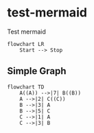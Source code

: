 # test-mermaid
Test mermaid

```mermaid
flowchart LR
    Start --> Stop
```

## Simple Graph

```mermaid
flowchart TD
    A((A)) -->|7| B((B))
    A -->|2| C((C))
    B -->|3| A
    B -->|5| C
    C -->|1| A
    C -->|3| B
```
